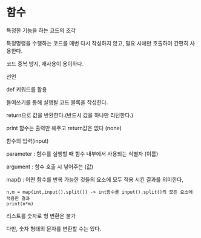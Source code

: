 # 함수

특정한 기능을 하는 코드의 조각

특정명령을 수행하는 코드를 매번 다시 작성하지 않고, 필요 시에만 호출하여 간편히 사용한다.

코드 중복 방지, 재사용이 용이하다.



선언

def 키워드를 활용

들여쓰기를 통해 실행될 코드 블록을 작성한다.

return으로 값을 반환한다.(반드시 값을 하나만 리턴한다.)

print 함수는 출력만 해주고 return값은 없다 (none)



함수의 입력(input)

parameter : 함수를 실행할 때 함수 내부에서 사용되는 식별자 (이름)

argument : 함수 호출 시 넣어주는 (값)





map() : 어떤 함수를 반복 가능한 것들의 요소에 모두 적용 시킨 결과를 의미한다,

```
n,m = map(int,input().split()) -> int함수를 input().split()의 모든 요소에 적용한 결과
print(n*m)
```



리스트를 숫자로 형 변환은 불가

다만, 숫자 형태의 문자를 변환할 수는 있다.